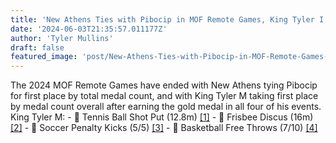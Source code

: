 ```yaml
---
title: 'New Athens Ties with Pibocip in MOF Remote Games, King Tyler I Wins Overall'
date: '2024-06-03T21:35:57.011177Z'
author: 'Tyler Mullins'
draft: false
featured_image: 'post/New-Athens-Ties-with-Pibocip-in-MOF-Remote-Games--King-Tyler-I-Wins-Overall-2024-06-03-21-35-57.011177/GPAGKIkWwAABAoi'
---
```


The 2024 MOF Remote Games have ended with New Athens tying Pibocip for first place by total medal count, and with King Tyler M taking first place by medal count overall after earning the gold medal in all four of his events.   King Tyler M:    - 🥇 Tennis Ball Shot Put (12.8m) [[1]](https://drive.google.com/file/d/1z5hrL_34Qqhxp2nPqfHb_1ZFskEurIgm/view?usp=sharing)    - 🥇 Frisbee Discus (16m) [[2]](https://drive.google.com/file/d/1zEnJnTElsOe9Pl9zMp6SS1QIqAFmRP0y/view?usp=sharing)    - 🥇 Soccer Penalty Kicks (5/5) [[3]](https://drive.google.com/file/d/1zOgQoY1VBHgfIc1R7Gejzvm979iBHlvu/view?usp=sharing)    - 🥇 Basketball Free Throws (7/10) [[4]](https://drive.google.com/file/d/1zFbK6g4nksAD1xFD-6r2WmpwRHqqXDTw/view?usp=sharing)

